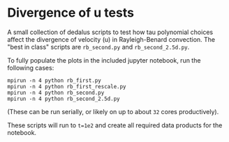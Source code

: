 Divergence of u tests
=====================

A small collection of dedalus scripts to test how tau polynomial choices affect the divergence of velocity (u) in Rayleigh-Benard convection.  The "best in class" scripts are `rb_second.py` and `rb_second_2.5d.py`.

To fully populate the plots in the included jupyter notebook, run the following cases:
```
mpirun -n 4 python rb_first.py
mpirun -n 4 python rb_first_rescale.py
mpirun -n 4 python rb_second.py
mpirun -n 4 python rb_second_2.5d.py
```
(These can be run serially, or likely on up to about `32` cores productively).

These scripts will run to `t=1e2` and create all required data products for the notebook.
